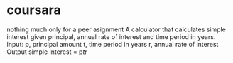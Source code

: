 # coursara
nothing much only for a peer asignment
  A calculator that calculates simple interest given principal, annual rate of interest and time period in years.
  Input:
       p, principal amount
       t, time period in years
       r, annual rate of interest
  Output
       simple interest = p*t*r
